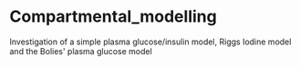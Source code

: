 # Compartmental_modelling
Investigation of a simple plasma glucose/insulin model, Riggs Iodine model and the Bolies' plasma glucose model
